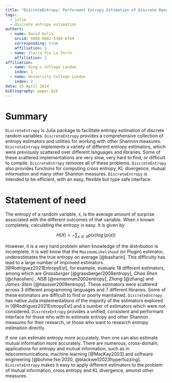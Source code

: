 ```yaml
---
title: "DiscreteEntropy: Performant Entropy Estimation of Discrete Random Variables with Julia"
tags:
  - julia
  - discrete entropy estimation
authors:
  - name: David Kelly
    orcid: 0000-0002-5368-6769
    corresponding: true
    affiliation: 1
  - name: Ilaria Pia La Torre
    affiliation: 2
affiliation:
  - name: King's College London
    index: 1
  - name: University College London
    index: 2
data: 15 April 2024
bibliography: paper.bib
---
```


# Summary
`DiscreteEntropy` is Julia package to facilitate entropy estimation of discrete random variables. `DiscreteEntropy`
provides a comprehensive collection of entropy estimators and utilities for working with other Shannon measures.
`DiscreteEntropy` implements a variety of different entropy estimators, which were previously scattered over 
different languages and libraries. Some of these scattered implementations are very slow, very hard to find, or difficult to compile.
`DiscreteEntropy` removes all of these problems. `DiscreteEntropy` also provides functions for computing cross entropy, 
KL divergence, mutual information and many other Shannon measures. `DiscreteEntropy` is intended to be efficient, with
an easy, flexible but type safe interface.

# Statement of need
The entropy of a random variable, `X`, is the average amount of surprise associated with
the different outcomes of that variable. When `X` known completely, calculating the entropy is easy. It is 
given by 

```math
H(X) = - \sum_{x \in X} p(x) \log (p(x))
```
However, it is a very hard problem when knowledge of the distribution is incomplete. It is well know that 
the `MaximumLikelihood` (or Plugin) estimator, underestimates the true entropy on average [@basharin]. 
This difficulty has lead to a large number of improved estimators. [@Rodriguez2021EntropyEst], for example,
evaluate 18 different estimators, among which are *Grassberger* [@grassberger2008entropy], 
*Chao Shen* [@chaoshen] , *NSB* [@nemenman2002entropy], *Zhang* [@zhang] and *James-Stein* [@hausser2009entropy].
These estimators were scattered across 3 different programming languages 
and 7 different libraries. Some of these estimators are difficult to find or poorly maintained. `DiscreteEntropy` 
has native Julia implementations of the majority of the estimators explored in [@Rodriguez2021EntropyEst] and 
a number of estimators which were not considered. `DiscreteEntropy` provides a unified, consistent and performant 
interface for those who with to estimate entropy and other Shannon measures for their research, or those who
want to research entropy estimation directly.

If one can estimate entropy more accurately, then one can also estimate mutual information more accurately. There 
are numerous, cross-domain, applications for entropy and mutual information, such as in telecommunications, 
machine learning [@MacKay2003] and software engineering [@bohme:fse:2020, @blackwell2023hyperfuzzing]. `DiscreteEntropy` makes
it easy to apply different estimators to the problem of mutual information, cross entropy and KL divergence, amonst other
measures.

